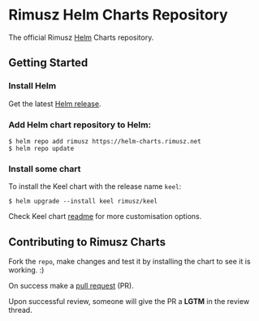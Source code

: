 # Rimusz Helm Charts Repository

The official Rimusz [Helm](https://helm.sh) Charts repository.

## Getting Started

### Install Helm

Get the latest [Helm release](https://github.com/kubernetes/helm#install).

### Add Helm chart repository to Helm:

 ```console
 $ helm repo add rimusz https://helm-charts.rimusz.net
 $ helm repo update
 ```

### Install some chart

To install the Keel chart with the release name `keel`:

```console
$ helm upgrade --install keel rimusz/keel
```

Check Keel chart [readme](stable/keel/README.md) for more customisation options.

## Contributing to Rimusz Charts

Fork the `repo`, make changes and test it by installing the chart to see it is working. :)

On success make a [pull request](https://help.github.com/articles/using-pull-requests) (PR).

Upon successful review, someone will give the PR a __LGTM__ in the review thread.
